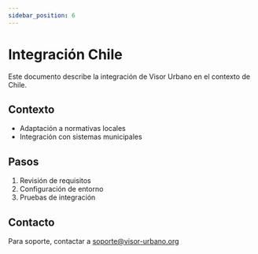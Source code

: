 ```yaml
---
sidebar_position: 6
---
```


# Integración Chile

Este documento describe la integración de Visor Urbano en el contexto de Chile.

## Contexto

- Adaptación a normativas locales
- Integración con sistemas municipales

## Pasos

1. Revisión de requisitos
2. Configuración de entorno
3. Pruebas de integración

## Contacto

Para soporte, contactar a soporte@visor-urbano.org
